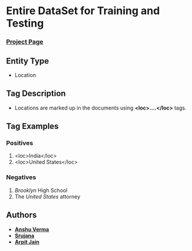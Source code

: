# Entire DataSet for Training and Testing
### [Project Page](https://sites.google.com/view/data-science-project/home)

## Entity Type
* Location

## Tag Description
* Locations are marked up in the documents using **\<loc\>....\</loc\>** tags.

## Tag Examples

### Positives
1. \<loc\>India\</loc\>
2. \<loc\>United States\</loc\>

### Negatives
1. _Brooklyn_ High School
2. The _United States_ attorney

## Authors

* **[Anshu Verma](https://github.com/anshuv99)**
* **[Srujana](https://github.com/SrujanaN)**
* **[Arpit Jain](https://github.com/calvincodes)**